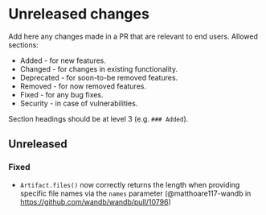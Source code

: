 # Unreleased changes

Add here any changes made in a PR that are relevant to end users. Allowed sections:

- Added - for new features.
- Changed - for changes in existing functionality.
- Deprecated - for soon-to-be removed features.
- Removed - for now removed features.
- Fixed - for any bug fixes.
- Security - in case of vulnerabilities.

Section headings should be at level 3 (e.g. `### Added`).

## Unreleased

### Fixed
- `Artifact.files()` now correctly returns the length when providing specific file names via the `names` parameter (@matthoare117-wandb in https://github.com/wandb/wandb/pull/10796)
